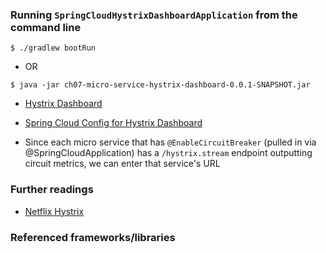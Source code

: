 ### Running `SpringCloudHystrixDashboardApplication` from the command line
```
$ ./gradlew bootRun
```
 - OR
```
$ java -jar ch07-micro-service-hystrix-dashboard-0.0.1-SNAPSHOT.jar
```

 - [Hystrix Dashboard](http://localhost:9079/hystrix)
 - [Spring Cloud Config for Hystrix Dashboard](http://localhost:9078/hystrix-dashboard/default) 
 
 - Since each micro service that has `@EnableCircuitBreaker` (pulled in via @SpringCloudApplication) has a
   `/hystrix.stream` endpoint outputting circuit metrics, we can enter that service's URL

### Further readings

 - [Netflix Hystrix](https://github.com/Netflix/Hystrix)

### Referenced frameworks/libraries

















